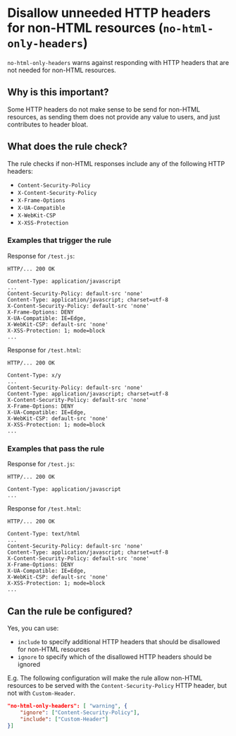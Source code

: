 # Disallow unneeded HTTP headers for non-HTML resources (`no-html-only-headers`)

`no-html-only-headers` warns against responding with HTTP headers that
are not needed for non-HTML resources.

## Why is this important?

Some HTTP headers do not make sense to be send for non-HTML
resources, as sending them does not provide any value to users,
and just contributes to header bloat.

## What does the rule check?

The rule checks if non-HTML responses include any of the following
HTTP headers:

* `Content-Security-Policy`
* `X-Content-Security-Policy`
* `X-Frame-Options`
* `X-UA-Compatible`
* `X-WebKit-CSP`
* `X-XSS-Protection`

### Examples that **trigger** the rule

Response for `/test.js`:

```text
HTTP/... 200 OK

Content-Type: application/javascript
...
Content-Security-Policy: default-src 'none'
Content-Type: application/javascript; charset=utf-8
X-Content-Security-Policy: default-src 'none'
X-Frame-Options: DENY
X-UA-Compatible: IE=Edge,
X-WebKit-CSP: default-src 'none'
X-XSS-Protection: 1; mode=block
...
```

Response for `/test.html`:

```text
HTTP/... 200 OK

Content-Type: x/y
...
Content-Security-Policy: default-src 'none'
Content-Type: application/javascript; charset=utf-8
X-Content-Security-Policy: default-src 'none'
X-Frame-Options: DENY
X-UA-Compatible: IE=Edge,
X-WebKit-CSP: default-src 'none'
X-XSS-Protection: 1; mode=block
...
```

### Examples that **pass** the rule

Response for `/test.js`:

```text
HTTP/... 200 OK

Content-Type: application/javascript
...
```

Response for `/test.html`:

```text
HTTP/... 200 OK

Content-Type: text/html
...
Content-Security-Policy: default-src 'none'
Content-Type: application/javascript; charset=utf-8
X-Content-Security-Policy: default-src 'none'
X-Frame-Options: DENY
X-UA-Compatible: IE=Edge,
X-WebKit-CSP: default-src 'none'
X-XSS-Protection: 1; mode=block
...
```

## Can the rule be configured?

Yes, you can use:

* `include` to specify additional HTTP headers that should
  be disallowed for non-HTML resources
* `ignore` to specify which of the disallowed HTTP headers
  should be ignored

E.g. The following configuration will make the rule allow non-HTML
resources to be served with the `Content-Security-Policy` HTTP header,
but not with `Custom-Header`.

```json
"no-html-only-headers": [ "warning", {
    "ignore": ["Content-Security-Policy"],
    "include": ["Custom-Header"]
}]
```
